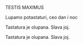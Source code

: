<!DOCTYPE html>
<html>

<head>
  <title>Test</title>
  <meta charset="UTF-8">
  <meta name="Miodrag" content="Test">
  <link rel="stylesheet" href="mystyle.css">
</head>

<body>

<h>TESTIS MAXIMUS</h>

<p>Lupamo potastaturi, ceo dan i noc</p>

<p>Tastatura je olupana. Slava joj.</p>

<p>Tastatura je olupana. Slava joj.</p>

</body>

</html>
